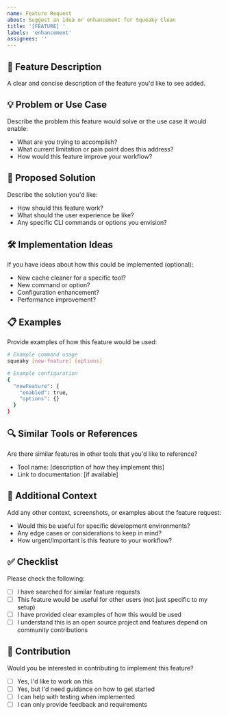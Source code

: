 ```yaml
---
name: Feature Request
about: Suggest an idea or enhancement for Squeaky Clean
title: '[FEATURE] '
labels: 'enhancement'
assignees: ''
---
```


## 🚀 Feature Description

A clear and concise description of the feature you'd like to see added.

## 💡 Problem or Use Case

Describe the problem this feature would solve or the use case it would enable:

- What are you trying to accomplish?
- What current limitation or pain point does this address?
- How would this feature improve your workflow?

## 🎯 Proposed Solution

Describe the solution you'd like:

- How should this feature work?
- What should the user experience be like?
- Any specific CLI commands or options you envision?

## 🛠️ Implementation Ideas

If you have ideas about how this could be implemented (optional):

- New cache cleaner for a specific tool?
- New command or option?
- Configuration enhancement?
- Performance improvement?

## 📋 Examples

Provide examples of how this feature would be used:

```bash
# Example command usage
squeaky [new-feature] [options]

# Example configuration
{
  "newFeature": {
    "enabled": true,
    "options": {}
  }
}
```

## 🔍 Similar Tools or References

Are there similar features in other tools that you'd like to reference?

- Tool name: [description of how they implement this]
- Link to documentation: [if available]

## 🌟 Additional Context

Add any other context, screenshots, or examples about the feature request:

- Would this be useful for specific development environments?
- Any edge cases or considerations to keep in mind?
- How urgent/important is this feature to your workflow?

## ✅ Checklist

Please check the following:

- [ ] I have searched for similar feature requests
- [ ] This feature would be useful for other users (not just specific to my setup)
- [ ] I have provided clear examples of how this would be used
- [ ] I understand this is an open source project and features depend on community contributions

## 🤝 Contribution

Would you be interested in contributing to implement this feature?

- [ ] Yes, I'd like to work on this
- [ ] Yes, but I'd need guidance on how to get started
- [ ] I can help with testing when implemented
- [ ] I can only provide feedback and requirements

